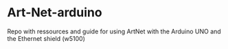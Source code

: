 # Art-Net-arduino
 Repo with ressources and guide for using ArtNet with the Arduino UNO and the Ethernet shield (w5100)
